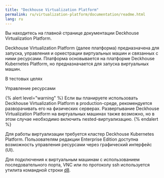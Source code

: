 ```yaml
---
title: "Deckhouse Virtualization Platform"
permalink: ru/virtualization-platform/documentation/readme.html
lang: ru
---
```


Вы находитесь на главной странице документации Deckhouse Virtualization Platform.

Deckhouse Virtualization Platform (далее платформа) предназначена для запуска, управления и оркестрации виртуальных машин и связанных с ними ресурсами. Платформа основывается на платформе Deckhouse Kubernetes Platform, но предназначается для запуска виртуальных машин.



В тестовых целях

Управление ресурсами

{% alert level="warning" %}
Если вы планируете использовать Deckhouse Virtualization Platform в production-среде, рекомендуется разворачивать его на физических серверах. Развертывание Deckhouse Virtualization Platform на виртуальных машинах также возможно, но в этом случае необходимо включить nested-виртуализацию.
{% endalert %}

Для работы виртуализации требуется кластер Deckhouse Kubernetes Platform. Пользователям редакции Enterprise Edition доступна возможность управления ресурсами через графический интерфейс (UI).

Для подключения к виртуальным машинам с использованием последовательного порта, VNC или по протоколу ssh используется утилита командной строки [d8](https://deckhouse.ru/documentation/v1/deckhouse-cli/).
